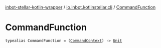 [inbot-stellar-kotlin-wrapper](../index.md) / [io.inbot.kotlinstellar.cli](index.md) / [CommandFunction](./-command-function.md)

# CommandFunction

`typealias CommandFunction = (`[`CommandContext`](-command-context/index.md)`) -> `[`Unit`](https://kotlinlang.org/api/latest/jvm/stdlib/kotlin/-unit/index.html)